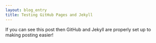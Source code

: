 ```yaml
---
layout: blog_entry
title: Testing GitHub Pages and Jekyll
---
```

If you can see this post then GitHub and Jekyll are properly set up to making posting easier!